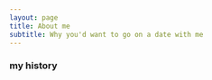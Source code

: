 ```yaml
---
layout: page
title: About me
subtitle: Why you'd want to go on a date with me
---
```


### my history

